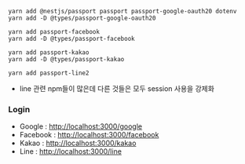 ```
yarn add @nestjs/passport passport passport-google-oauth20 dotenv
yarn add -D @types/passport-google-oauth20 

yarn add passport-facebook
yarn add -D @types/passport-facebook

yarn add passport-kakao
yarn add -D @types/passport-kakao

yarn add passport-line2

```
- line 관련 npm들이 많은데 다른 것들은 모두 session 사용을 강제화

### Login
- Google : <http://localhost:3000/google>
- Facebook : <http://localhost:3000/facebook>
- Kakao : <http://localhost:3000/kakao>
- Line : <http://localhost:3000/line>

